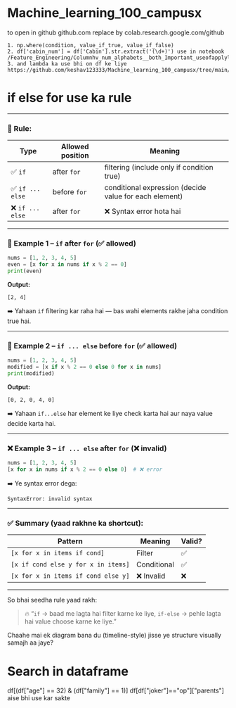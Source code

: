 # Machine_learning_100_campusx

to open in github github.com replace by colab.research.google.com/github

    1. np.where(condition, value_if_true, value_if_false)
    2. df['cabin_num'] = df['Cabin'].str.extract('(\d+)') use in notebook /Feature_Engineering/Columnhv_num_alphabets__both_Important_useofapplylabmda
    3. and lambda ka use bhi on df ke liye https://github.com/keshav123333/Machine_learning_100_campusx/tree/main/Feature_Engineering/Columnhv_num_alphabets__both_Important_useofapplylabmda


# if else for use ka rule 

---

### 🧩 Rule:

| Type            | Allowed position | Meaning                                                |
| --------------- | ---------------- | ------------------------------------------------------ |
| ✅ `if`          | after `for`      | filtering (include only if condition true)             |
| ✅ `if ... else` | before `for`     | conditional expression (decide value for each element) |
| ❌ `if ... else` | after `for`      | ❌ Syntax error hota hai                                |

---

### 🧠 Example 1 – `if` after `for` (✅ allowed)

```python
nums = [1, 2, 3, 4, 5]
even = [x for x in nums if x % 2 == 0]
print(even)
```

**Output:**

```
[2, 4]
```

➡️ Yahaan `if` filtering kar raha hai — bas wahi elements rakhe jaha condition true hai.

---

### 🧠 Example 2 – `if ... else` before `for` (✅ allowed)

```python
nums = [1, 2, 3, 4, 5]
modified = [x if x % 2 == 0 else 0 for x in nums]
print(modified)
```

**Output:**

```
[0, 2, 0, 4, 0]
```

➡️ Yahaan `if...else` har element ke liye check karta hai aur naya value decide karta hai.

---

### ❌ Example 3 – `if ... else` after `for` (❌ invalid)

```python
nums = [1, 2, 3, 4, 5]
[x for x in nums if x % 2 == 0 else 0]  # ❌ error
```

➡️ Ye syntax error dega:

```
SyntaxError: invalid syntax
```

---

### ✅ Summary (yaad rakhne ka shortcut):

| Pattern                             | Meaning     | Valid? |
| ----------------------------------- | ----------- | ------ |
| `[x for x in items if cond]`        | Filter      | ✅      |
| `[x if cond else y for x in items]` | Conditional | ✅      |
| `[x for x in items if cond else y]` | ❌ Invalid   | ❌      |

---

So bhai seedha rule yaad rakh:

> 🔥 “`if` → baad me lagta hai filter karne ke liye,
> `if-else` → pehle lagta hai value choose karne ke liye.”

Chaahe mai ek diagram bana du (timeline-style) jisse ye structure visually samajh aa jaye?


# Search in dataframe
df[(df["age"] == 32) & (df["family"] == 1)]
df[df["joker"]=="op"]["parents"] aise bhi use kar sakte 
